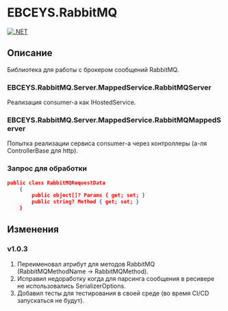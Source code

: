 # EBCEYS.RabbitMQ

[![.NET](https://github.com/EBCEYS/EBCEYS.RabbitMQ/actions/workflows/dotnet.yml/badge.svg)](https://github.com/EBCEYS/EBCEYS.RabbitMQ/actions/workflows/dotnet.yml)

## Описание

Библиотека для работы с брокером сообщений RabbitMQ.

### EBCEYS.RabbitMQ.Server.MappedService.RabbitMQServer

Реализация consumer-a как IHostedService.

### EBCEYS.RabbitMQ.Server.MappedService.RabbitMQMappedServer

Попытка реализации сервиса consumer-a через контроллеры (а-ля ControllerBase для http).

### Запрос для обработки
```json
public class RabbitMQRequestData
    {
        public object[]? Params { get; set; }
        public string? Method { get; set; }
    }
```


## Изменения
### v1.0.3
1) Переименовал атрибут для методов RabbitMQ (RabbitMQMethodName -> RabbitMQMethod).
2) Исправил недоработку когда для парсинга сообщения в ресивере не использовались SerializerOptions.
3) Добавил тесты для тестирования в своей среде (во время CI/CD запускаться не будут).
